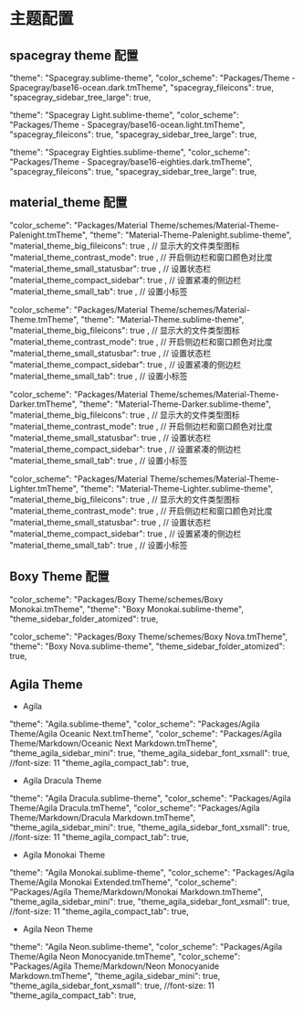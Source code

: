 # 主题配置

## spacegray theme 配置

"theme": "Spacegray.sublime-theme",
"color_scheme": "Packages/Theme - Spacegray/base16-ocean.dark.tmTheme",
"spacegray_fileicons": true,
"spacegray_sidebar_tree_large": true,

"theme": "Spacegray Light.sublime-theme",
"color_scheme": "Packages/Theme - Spacegray/base16-ocean.light.tmTheme",
"spacegray_fileicons": true,
"spacegray_sidebar_tree_large": true,

"theme": "Spacegray Eighties.sublime-theme",
"color_scheme": "Packages/Theme - Spacegray/base16-eighties.dark.tmTheme",
"spacegray_fileicons": true,
"spacegray_sidebar_tree_large": true,


## material_theme 配置

"color_scheme": "Packages/Material Theme/schemes/Material-Theme-Palenight.tmTheme",
"theme": "Material-Theme-Palenight.sublime-theme",
"material_theme_big_fileicons": true , // 显示大的文件类型图标
"material_theme_contrast_mode": true , // 开启侧边栏和窗口颜色对比度
"material_theme_small_statusbar": true , // 设置状态栏
"material_theme_compact_sidebar": true , // 设置紧凑的侧边栏
"material_theme_small_tab": true , // 设置小标签

"color_scheme": "Packages/Material Theme/schemes/Material-Theme.tmTheme",
"theme": "Material-Theme.sublime-theme",
"material_theme_big_fileicons": true , // 显示大的文件类型图标
"material_theme_contrast_mode": true , // 开启侧边栏和窗口颜色对比度
"material_theme_small_statusbar": true , // 设置状态栏
"material_theme_compact_sidebar": true , // 设置紧凑的侧边栏
"material_theme_small_tab": true , // 设置小标签

"color_scheme": "Packages/Material Theme/schemes/Material-Theme-Darker.tmTheme",
"theme": "Material-Theme-Darker.sublime-theme",
"material_theme_big_fileicons": true , // 显示大的文件类型图标
"material_theme_contrast_mode": true , // 开启侧边栏和窗口颜色对比度
"material_theme_small_statusbar": true , // 设置状态栏
"material_theme_compact_sidebar": true , // 设置紧凑的侧边栏
"material_theme_small_tab": true , // 设置小标签

"color_scheme": "Packages/Material Theme/schemes/Material-Theme-Lighter.tmTheme",
"theme": "Material-Theme-Lighter.sublime-theme",
"material_theme_big_fileicons": true , // 显示大的文件类型图标
"material_theme_contrast_mode": true , // 开启侧边栏和窗口颜色对比度
"material_theme_small_statusbar": true , // 设置状态栏
"material_theme_compact_sidebar": true , // 设置紧凑的侧边栏
"material_theme_small_tab": true , // 设置小标签

## Boxy Theme 配置
"color_scheme": "Packages/Boxy Theme/schemes/Boxy Monokai.tmTheme",
"theme": "Boxy Monokai.sublime-theme",
"theme_sidebar_folder_atomized": true,

"color_scheme": "Packages/Boxy Theme/schemes/Boxy Nova.tmTheme",
"theme": "Boxy Nova.sublime-theme",
"theme_sidebar_folder_atomized": true,

## Agila Theme   
* Agila

"theme": "Agila.sublime-theme",
"color_scheme": "Packages/Agila Theme/Agila Oceanic Next.tmTheme",
"color_scheme": "Packages/Agila Theme/Markdown/Oceanic Next Markdown.tmTheme",
"theme_agila_sidebar_mini": true,
"theme_agila_sidebar_font_xsmall": true, //font-size: 11
"theme_agila_compact_tab": true,

* Agila Dracula Theme

"theme": "Agila Dracula.sublime-theme",
"color_scheme": "Packages/Agila Theme/Agila Dracula.tmTheme",
"color_scheme": "Packages/Agila Theme/Markdown/Dracula Markdown.tmTheme",
"theme_agila_sidebar_mini": true,
"theme_agila_sidebar_font_xsmall": true, //font-size: 11
"theme_agila_compact_tab": true,

* Agila Monokai Theme

"theme": "Agila Monokai.sublime-theme",
"color_scheme": "Packages/Agila Theme/Agila Monokai Extended.tmTheme",
"color_scheme": "Packages/Agila Theme/Markdown/Monokai Markdown.tmTheme",
"theme_agila_sidebar_mini": true,
"theme_agila_sidebar_font_xsmall": true, //font-size: 11
"theme_agila_compact_tab": true,

* Agila Neon Theme

"theme": "Agila Neon.sublime-theme",
"color_scheme": "Packages/Agila Theme/Agila Neon Monocyanide.tmTheme",
"color_scheme": "Packages/Agila Theme/Markdown/Neon Monocyanide Markdown.tmTheme",
"theme_agila_sidebar_mini": true,
"theme_agila_sidebar_font_xsmall": true, //font-size: 11
"theme_agila_compact_tab": true,